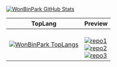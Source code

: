 [![WonBinPark GitHub Stats][GitHubStats]][GitBlog]


TopLang|Preview|
|--|--|
|[![WonBinPark TopLangs][TopLangs]][GitBlog]| <br> [![repo1][UiPathStudy]][URL_UIPS] <br> [![repo2][SeoulBike]][URL_BIKE] <br> [![repo3][Sejong]][URL_SEJONG]



[GitHubStats]:https://github-readme-stats.vercel.app/api?username=ParkWonBin&repo=UIPath_study&theme=dark
[TopLangs]:https://github-readme-stats.vercel.app/api/top-langs/?username=ParkWonBin&langs_count=7&theme=dark
[UiPathStudy]:https://github-readme-stats.vercel.app/api/pin/?username=ParkWonBin&repo=UIPath_study&theme=dark
[SeoulBike]:https://github-readme-stats.vercel.app/api/pin/?username=ParkWonBin&repo=R_Seoul_Bike_DataAnalisys&theme=dark
[Sejong]:https://github-readme-stats.vercel.app/api/pin/?username=ParkWonBin&repo=0_Sejong&theme=dark

[GitBlog]:https://parkwonbin.github.io/
[URL_UIPS]:https://github.com/ParkWonBin/UIPath_study
[URL_BIKE]:https://github.com/ParkWonBin/R_Seoul_Bike_DataAnalisys
[URL_SEJONG]:https://github.com/ParkWonBin/0_Sejong

<!-- 깃허브 API 관련 -->
<!-- https://github.com/anuraghazra/github-readme-stats -->

<!--  
<a href="https://github.com/ParkWonBin/UIPath_study">
  <img align="center" src="https://github-readme-stats.vercel.app/api/pin/?username=ParkWonBin&repo=UIPath_study&theme=dark" />
</a>
-->


<!-- Table Tag Colsapn  -->
<!-- https://stackoverflow.com/questions/23571724/github-markdown-colspan -->


<!-- 깃허브 페이지  -->
<!-- https://zzsza.github.io/development/2020/07/10/make-github-profile-readme/ -->

<!--
**ParkWonBin/parkwonbin** is a ✨ _special_ ✨ repository because its `README.md` (this file) appears on your GitHub profile.

Here are some ideas to get you started:

- 🔭 I’m currently working on ...
- 🌱 I’m currently learning ...
- 👯 I’m looking to collaborate on ...
- 🤔 I’m looking for help with ...
- 💬 Ask me about ...
- 📫 How to reach me: ...
- 😄 Pronouns: ...
- ⚡ Fun fact: ...
-->
